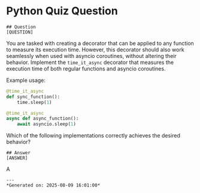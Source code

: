 # Python Quiz Question
    
    ## Question
    [QUESTION]
You are tasked with creating a decorator that can be applied to any function to measure its execution time. However, this decorator should also work seamlessly when used with asyncio coroutines, without altering their behavior. Implement the `time_it_async` decorator that measures the execution time of both regular functions and asyncio coroutines.

Example usage:
```python
@time_it_async
def sync_function():
    time.sleep(1)

@time_it_async
async def async_function():
    await asyncio.sleep(1)
```

Which of the following implementations correctly achieves the desired behavior?
    
    ## Answer
    [ANSWER]
A
    
    ---
    *Generated on: 2025-08-09 16:01:00*
    